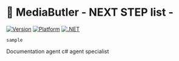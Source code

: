 # 🎩 MediaButler - NEXT STEP list -


[![Version](https://img.shields.io/badge/version-1.0.2-blue.svg)]()
[![Platform](https://img.shields.io/badge/platform-ARM32%20|%20x64-green.svg)]()
[![.NET](https://img.shields.io/badge/.NET-8.0-purple.svg)]()


```
sample
```

Documentation agent
c# agent specialist